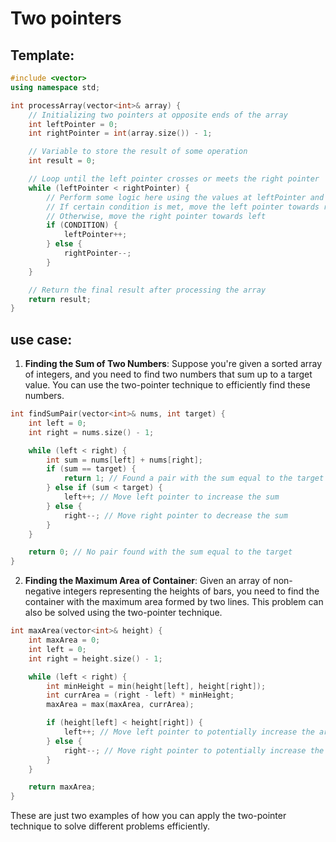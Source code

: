 # Two pointers

## Template:

```cpp
#include <vector>
using namespace std;

int processArray(vector<int>& array) {
    // Initializing two pointers at opposite ends of the array
    int leftPointer = 0;
    int rightPointer = int(array.size()) - 1;

    // Variable to store the result of some operation
    int result = 0;

    // Loop until the left pointer crosses or meets the right pointer
    while (leftPointer < rightPointer) {
        // Perform some logic here using the values at leftPointer and rightPointer
        // If certain condition is met, move the left pointer towards right
        // Otherwise, move the right pointer towards left
        if (CONDITION) {
            leftPointer++;
        } else {
            rightPointer--;
        }
    }

    // Return the final result after processing the array
    return result;
}

```

## **use case:**

1. **Finding the Sum of Two Numbers**: Suppose you're given a sorted array of integers, and you need to find two numbers that sum up to a target value. You can use the two-pointer technique to efficiently find these numbers.

```cpp
int findSumPair(vector<int>& nums, int target) {
    int left = 0;
    int right = nums.size() - 1;

    while (left < right) {
        int sum = nums[left] + nums[right];
        if (sum == target) {
            return 1; // Found a pair with the sum equal to the target
        } else if (sum < target) {
            left++; // Move left pointer to increase the sum
        } else {
            right--; // Move right pointer to decrease the sum
        }
    }

    return 0; // No pair found with the sum equal to the target
}
```

2. **Finding the Maximum Area of Container**: Given an array of non-negative integers representing the heights of bars, you need to find the container with the maximum area formed by two lines. This problem can also be solved using the two-pointer technique.

```cpp
int maxArea(vector<int>& height) {
    int maxArea = 0;
    int left = 0;
    int right = height.size() - 1;

    while (left < right) {
        int minHeight = min(height[left], height[right]);
        int currArea = (right - left) * minHeight;
        maxArea = max(maxArea, currArea);

        if (height[left] < height[right]) {
            left++; // Move left pointer to potentially increase the area
        } else {
            right--; // Move right pointer to potentially increase the area
        }
    }

    return maxArea;
}
```

These are just two examples of how you can apply the two-pointer technique to solve different problems efficiently.
